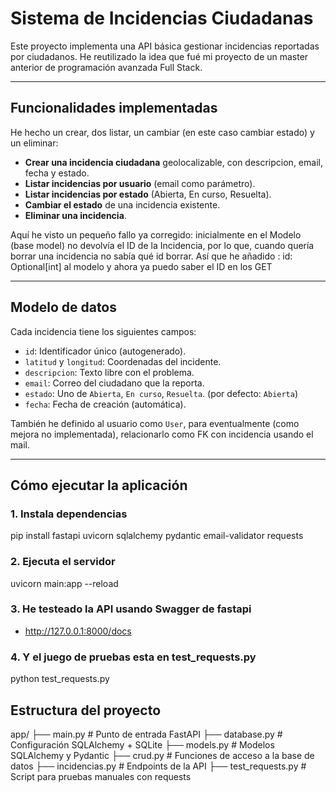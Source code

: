 # Sistema de Incidencias Ciudadanas

Este proyecto implementa una API básica gestionar incidencias reportadas por ciudadanos. He reutilizado la idea que fué mi proyecto de un master anterior de programación avanzada Full Stack.

---

## Funcionalidades implementadas

He hecho un crear, dos listar, un cambiar (en este caso cambiar estado) y un eliminar:

- **Crear una incidencia ciudadana** geolocalizable, con descripcion, email, fecha y estado.
- **Listar incidencias por usuario** (email como parámetro).
- **Listar incidencias por estado** (Abierta, En curso, Resuelta).
- **Cambiar el estado** de una incidencia existente.
- **Eliminar una incidencia**. 

Aquí he visto un pequeño fallo ya corregido: inicialmente en el Modelo (base model) no devolvía el ID de la Incidencia, por lo que, cuando quería borrar una incidencia no sabía qué id borrar. Así que he añadido : 
id: Optional[int] 
al modelo y ahora ya puedo saber el ID en los GET 

---

##  Modelo de datos

Cada incidencia tiene los siguientes campos:

- `id`: Identificador único (autogenerado).
- `latitud` y `longitud`: Coordenadas del incidente.
- `descripcion`: Texto libre con el problema.
- `email`: Correo del ciudadano que la reporta.
- `estado`: Uno de `Abierta`, `En curso`, `Resuelta`. (por defecto: `Abierta`)
- `fecha`: Fecha de creación (automática).

También he definido al usuario como `User`, para eventualmente (como mejora no implementada), relacionarlo como FK con incidencia usando el mail.

---

## Cómo ejecutar la aplicación

### 1. Instala dependencias
pip install fastapi uvicorn sqlalchemy pydantic email-validator requests

### 2. Ejecuta el servidor
uvicorn main:app --reload

### 3. He testeado la API usando Swagger de fastapi
- http://127.0.0.1:8000/docs

### 4. Y el juego de pruebas esta en test_requests.py
python test_requests.py

##  Estructura del proyecto

app/
├── main.py            # Punto de entrada FastAPI
├── database.py        # Configuración SQLAlchemy + SQLite
├── models.py          # Modelos SQLAlchemy y Pydantic
├── crud.py            # Funciones de acceso a la base de datos
├── incidencias.py     # Endpoints de la API
├── test_requests.py   # Script para pruebas manuales con requests

